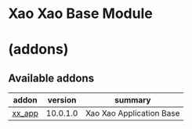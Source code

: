 Xao Xao Base Module
===================

# (addons)
Available addons
----------------
addon | version | summary
--- | --- | ---
[xx_app](xx_app/) | 10.0.1.0 | Xao Xao Application Base

